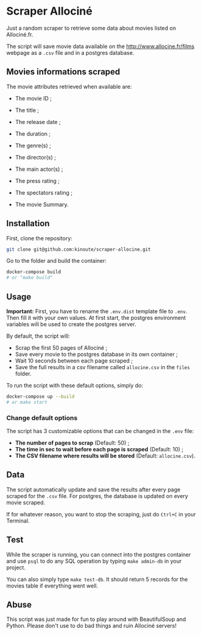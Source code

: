 # Scraper Allociné

Just a random scraper to retrieve some data about movies listed on Allociné.fr.

The script will save movie data available on the http://www.allocine.fr/films webpage as a `.csv` file and in a postgres database.

## Movies informations scraped

The movie attributes retrieved when available are:

* The movie ID ;

* The title ;

* The release date ;

* The duration ;

* The genre(s) ;

* The director(s) ;

* The main actor(s) ;

* The press rating ;

* The spectators rating ;

* The movie Summary.


## Installation

First, clone the repository:

```bash
git clone git@github.com:kinoute/scraper-allocine.git
```

Go to the folder and build the container:

```bash
docker-compose build
# or "make build"
```

## Usage

**Important:** First, you have to rename the `.env.dist` template file to `.env`. Then fill it with your own values. At first start, the postgres environment variables will be used to create the postgres server.

By default, the script will:

* Scrap the first 50 pages of Allociné ;
* Save every movie to the postgres database in its own container ;
* Wait 10 seconds between each page scraped ;
* Save the full results in a csv filename called `allocine.csv` in the `files` folder.

To run the script with these default options, simply do:

```bash
docker-compose up --build
# or make start
```

### Change default options

The script has 3 customizable options that can be changed in the `.env` file:

* **The number of pages to scrap** (Default: 50) ;
* **The time in sec to wait before each page is scraped** (Default: 10) ;
* **The CSV filename where results will be stored** (Default: `allocine.csv`).

## Data

The script automatically update and save the results after every page scraped for the `.csv` file. For postgres, the database is updated on every movie scraped.

If for whatever reason, you want to stop the scraping, just do `Ctrl+C` in your Terminal.

## Test

While the scraper is running, you can connect into the postgres container and use `psql` to do any SQL operation by typing `make admin-db` in your project.

You can also simply type `make test-db`. It should return 5 records for the movies table if everything went well.

## Abuse

This script was just made for fun to play around with BeautifulSoup and Python. Please don't use to do bad things and ruin Allociné servers!
